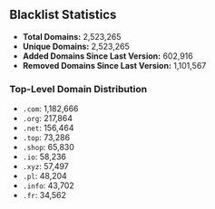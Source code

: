 ## Blacklist Statistics

- **Total Domains:** 2,523,265
- **Unique Domains:** 2,523,265
- **Added Domains Since Last Version:** 602,916
- **Removed Domains Since Last Version:** 1,101,567

### Top-Level Domain Distribution

-  `.com`: 1,182,666
-  `.org`: 217,864
-  `.net`: 156,464
-  `.top`: 73,286
-  `.shop`: 65,830
-  `.io`: 58,236
-  `.xyz`: 57,497
-  `.pl`: 48,204
-  `.info`: 43,702
-  `.fr`: 34,562

